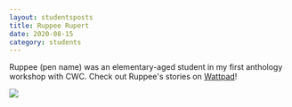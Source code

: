 ```yaml
---
layout: studentsposts
title: Ruppee Rupert
date: 2020-08-15
category: students
---
```


Ruppee (pen name) was an elementary-aged student in my first anthology workshop with CWC. Check out Ruppee's stories on [Wattpad](https://www.wattpad.com/user/GibberishDude)!

<img src="https://img.wattpad.com/cover/236036424-512-k798892.jpg" max-width="40%;">
